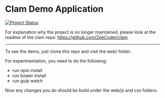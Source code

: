# Clam Demo Application
[![Project Status](http://stillmaintained.com/ZeeCoder/clam-demo.png)](http://stillmaintained.com/ZeeCoder/clam-demo)

For explanation why the project is no longer maintained, please look at the readme of the clam repo: https://github.com/ZeeCoder/clam

---

To see the demo, just clone this repo and visit the web/ folder.

For experimentation, you need to do the following:

- run npm install
- run bower install
- run gulp watch

Now any changes you do should be build under the web/js and css folders.
